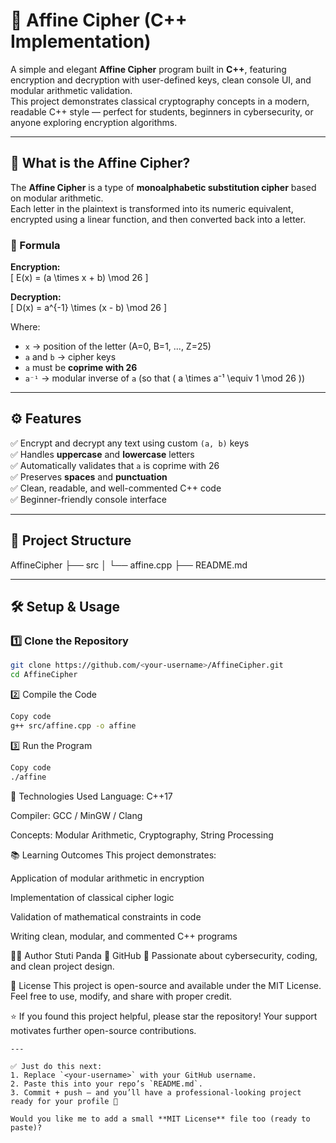 # 🔐 Affine Cipher (C++ Implementation)

A simple and elegant **Affine Cipher** program built in **C++**, featuring encryption and decryption with user-defined keys, clean console UI, and modular arithmetic validation.  
This project demonstrates classical cryptography concepts in a modern, readable C++ style — perfect for students, beginners in cybersecurity, or anyone exploring encryption algorithms.

---

## 🧠 What is the Affine Cipher?

The **Affine Cipher** is a type of **monoalphabetic substitution cipher** based on modular arithmetic.  
Each letter in the plaintext is transformed into its numeric equivalent, encrypted using a linear function, and then converted back into a letter.

### 📘 Formula

**Encryption:**  
\[
E(x) = (a \times x + b) \mod 26
\]

**Decryption:**  
\[
D(x) = a^{-1} \times (x - b) \mod 26
\]

Where:
- `x` → position of the letter (A=0, B=1, ..., Z=25)
- `a` and `b` → cipher keys
- `a` must be **coprime with 26**
- `a⁻¹` → modular inverse of `a` (so that \( a \times a⁻¹ \equiv 1 \mod 26 \))

---

## ⚙️ Features

✅ Encrypt and decrypt any text using custom `(a, b)` keys  
✅ Handles **uppercase** and **lowercase** letters  
✅ Automatically validates that `a` is coprime with 26  
✅ Preserves **spaces** and **punctuation**  
✅ Clean, readable, and well-commented C++ code  
✅ Beginner-friendly console interface  

---

## 🧩 Project Structure

AffineCipher
├── src
│ └── affine.cpp 
├── README.md  


---

## 🛠️ Setup & Usage

### 1️⃣ Clone the Repository
```bash
git clone https://github.com/<your-username>/AffineCipher.git
cd AffineCipher
```
2️⃣ Compile the Code
```bash
Copy code
g++ src/affine.cpp -o affine
```
3️⃣ Run the Program
```bash
Copy code
./affine
```

🧰 Technologies Used
Language: C++17

Compiler: GCC / MinGW / Clang

Concepts: Modular Arithmetic, Cryptography, String Processing

📚 Learning Outcomes
This project demonstrates:

Application of modular arithmetic in encryption

Implementation of classical cipher logic

Validation of mathematical constraints in code

Writing clean, modular, and commented C++ programs

🧑‍💻 Author
Stuti Panda
🔗 GitHub
💬 Passionate about cybersecurity, coding, and clean project design.

📜 License
This project is open-source and available under the MIT License.
Feel free to use, modify, and share with proper credit.

⭐ If you found this project helpful, please star the repository!
Your support motivates further open-source contributions.



```
---

✅ Just do this next:
1. Replace `<your-username>` with your GitHub username.  
2. Paste this into your repo’s `README.md`.  
3. Commit + push — and you’ll have a professional-looking project ready for your profile 🚀  

Would you like me to add a small **MIT License** file too (ready to paste)?
```





